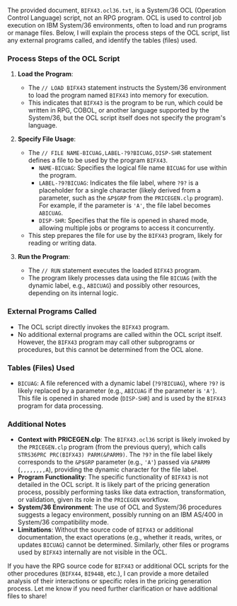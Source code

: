 The provided document, `BIFX43.ocl36.txt`, is a System/36 OCL (Operation Control Language) script, not an RPG program. OCL is used to control job execution on IBM System/36 environments, often to load and run programs or manage files. Below, I will explain the process steps of the OCL script, list any external programs called, and identify the tables (files) used.

### Process Steps of the OCL Script

1. **Load the Program**:
   - The `// LOAD BIFX43` statement instructs the System/36 environment to load the program named `BIFX43` into memory for execution.
   - This indicates that `BIFX43` is the program to be run, which could be written in RPG, COBOL, or another language supported by the System/36, but the OCL script itself does not specify the program's language.

2. **Specify File Usage**:
   - The `// FILE NAME-BICUAG,LABEL-?9?BICUAG,DISP-SHR` statement defines a file to be used by the program `BIFX43`.
     - `NAME-BICUAG`: Specifies the logical file name `BICUAG` for use within the program.
     - `LABEL-?9?BICUAG`: Indicates the file label, where `?9?` is a placeholder for a single character (likely derived from a parameter, such as the `&P$GRP` from the `PRICEGEN.clp` program). For example, if the parameter is `'A'`, the file label becomes `ABICUAG`.
     - `DISP-SHR`: Specifies that the file is opened in shared mode, allowing multiple jobs or programs to access it concurrently.
   - This step prepares the file for use by the `BIFX43` program, likely for reading or writing data.

3. **Run the Program**:
   - The `// RUN` statement executes the loaded `BIFX43` program.
   - The program likely processes data using the file `BICUAG` (with the dynamic label, e.g., `ABICUAG`) and possibly other resources, depending on its internal logic.

### External Programs Called

- The OCL script directly invokes the `BIFX43` program.
- No additional external programs are called within the OCL script itself. However, the `BIFX43` program may call other subprograms or procedures, but this cannot be determined from the OCL alone.

### Tables (Files) Used

- `BICUAG`: A file referenced with a dynamic label (`?9?BICUAG`), where `?9?` is likely replaced by a parameter (e.g., `ABICUAG` if the parameter is `'A'`). This file is opened in shared mode (`DISP-SHR`) and is used by the `BIFX43` program for data processing.

### Additional Notes
- **Context with PRICEGEN.clp**: The `BIFX43.ocl36` script is likely invoked by the `PRICEGEN.clp` program (from the previous query), which calls `STRS36PRC PRC(BIFX43) PARM(&PARM9)`. The `?9?` in the file label likely corresponds to the `&P$GRP` parameter (e.g., `'A'`) passed via `&PARM9` (`,,,,,,,,A`), providing the dynamic character for the file label.
- **Program Functionality**: The specific functionality of `BIFX43` is not detailed in the OCL script. It is likely part of the pricing generation process, possibly performing tasks like data extraction, transformation, or validation, given its role in the `PRICEGEN` workflow.
- **System/36 Environment**: The use of OCL and System/36 procedures suggests a legacy environment, possibly running on an IBM AS/400 in System/36 compatibility mode.
- **Limitations**: Without the source code of `BIFX43` or additional documentation, the exact operations (e.g., whether it reads, writes, or updates `BICUAG`) cannot be determined. Similarly, other files or programs used by `BIFX43` internally are not visible in the OCL.

If you have the RPG source code for `BIFX43` or additional OCL scripts for the other procedures (`BIFX44`, `BI944B`, etc.), I can provide a more detailed analysis of their interactions or specific roles in the pricing generation process. Let me know if you need further clarification or have additional files to share!